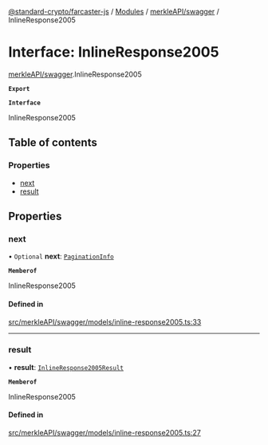 [@standard-crypto/farcaster-js](../README.md) / [Modules](../modules.md) / [merkleAPI/swagger](../modules/merkleAPI_swagger.md) / InlineResponse2005

# Interface: InlineResponse2005

[merkleAPI/swagger](../modules/merkleAPI_swagger.md).InlineResponse2005

**`Export`**

**`Interface`**

InlineResponse2005

## Table of contents

### Properties

- [next](merkleAPI_swagger.InlineResponse2005.md#next)
- [result](merkleAPI_swagger.InlineResponse2005.md#result)

## Properties

### next

• `Optional` **next**: [`PaginationInfo`](merkleAPI_swagger.PaginationInfo.md)

**`Memberof`**

InlineResponse2005

#### Defined in

[src/merkleAPI/swagger/models/inline-response2005.ts:33](https://github.com/standard-crypto/farcaster-js/blob/main/src/merkleAPI/swagger/models/inline-response2005.ts#L33)

___

### result

• **result**: [`InlineResponse2005Result`](merkleAPI_swagger.InlineResponse2005Result.md)

**`Memberof`**

InlineResponse2005

#### Defined in

[src/merkleAPI/swagger/models/inline-response2005.ts:27](https://github.com/standard-crypto/farcaster-js/blob/main/src/merkleAPI/swagger/models/inline-response2005.ts#L27)

